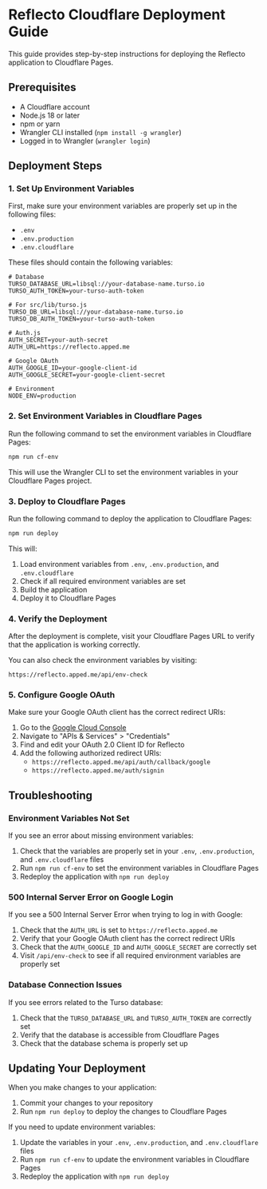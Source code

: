 # Reflecto Cloudflare Deployment Guide

This guide provides step-by-step instructions for deploying the Reflecto application to Cloudflare Pages.

## Prerequisites

- A Cloudflare account
- Node.js 18 or later
- npm or yarn
- Wrangler CLI installed (`npm install -g wrangler`)
- Logged in to Wrangler (`wrangler login`)

## Deployment Steps

### 1. Set Up Environment Variables

First, make sure your environment variables are properly set up in the following files:

- `.env`
- `.env.production`
- `.env.cloudflare`

These files should contain the following variables:

```
# Database
TURSO_DATABASE_URL=libsql://your-database-name.turso.io
TURSO_AUTH_TOKEN=your-turso-auth-token

# For src/lib/turso.js
TURSO_DB_URL=libsql://your-database-name.turso.io
TURSO_DB_AUTH_TOKEN=your-turso-auth-token

# Auth.js
AUTH_SECRET=your-auth-secret
AUTH_URL=https://reflecto.apped.me

# Google OAuth
AUTH_GOOGLE_ID=your-google-client-id
AUTH_GOOGLE_SECRET=your-google-client-secret

# Environment
NODE_ENV=production
```

### 2. Set Environment Variables in Cloudflare Pages

Run the following command to set the environment variables in Cloudflare Pages:

```bash
npm run cf-env
```

This will use the Wrangler CLI to set the environment variables in your Cloudflare Pages project.

### 3. Deploy to Cloudflare Pages

Run the following command to deploy the application to Cloudflare Pages:

```bash
npm run deploy
```

This will:
1. Load environment variables from `.env`, `.env.production`, and `.env.cloudflare`
2. Check if all required environment variables are set
3. Build the application
4. Deploy it to Cloudflare Pages

### 4. Verify the Deployment

After the deployment is complete, visit your Cloudflare Pages URL to verify that the application is working correctly.

You can also check the environment variables by visiting:

```
https://reflecto.apped.me/api/env-check
```

### 5. Configure Google OAuth

Make sure your Google OAuth client has the correct redirect URIs:

1. Go to the [Google Cloud Console](https://console.cloud.google.com/)
2. Navigate to "APIs & Services" > "Credentials"
3. Find and edit your OAuth 2.0 Client ID for Reflecto
4. Add the following authorized redirect URIs:
   - `https://reflecto.apped.me/api/auth/callback/google`
   - `https://reflecto.apped.me/auth/signin`

## Troubleshooting

### Environment Variables Not Set

If you see an error about missing environment variables:

1. Check that the variables are properly set in your `.env`, `.env.production`, and `.env.cloudflare` files
2. Run `npm run cf-env` to set the environment variables in Cloudflare Pages
3. Redeploy the application with `npm run deploy`

### 500 Internal Server Error on Google Login

If you see a 500 Internal Server Error when trying to log in with Google:

1. Check that the `AUTH_URL` is set to `https://reflecto.apped.me`
2. Verify that your Google OAuth client has the correct redirect URIs
3. Check that the `AUTH_GOOGLE_ID` and `AUTH_GOOGLE_SECRET` are correctly set
4. Visit `/api/env-check` to see if all required environment variables are properly set

### Database Connection Issues

If you see errors related to the Turso database:

1. Check that the `TURSO_DATABASE_URL` and `TURSO_AUTH_TOKEN` are correctly set
2. Verify that the database is accessible from Cloudflare Pages
3. Check that the database schema is properly set up

## Updating Your Deployment

When you make changes to your application:

1. Commit your changes to your repository
2. Run `npm run deploy` to deploy the changes to Cloudflare Pages

If you need to update environment variables:

1. Update the variables in your `.env`, `.env.production`, and `.env.cloudflare` files
2. Run `npm run cf-env` to update the environment variables in Cloudflare Pages
3. Redeploy the application with `npm run deploy`

